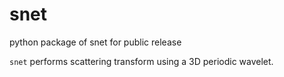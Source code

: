 # snet

python package of snet for public release

`snet` performs scattering transform using a 3D periodic wavelet. 


